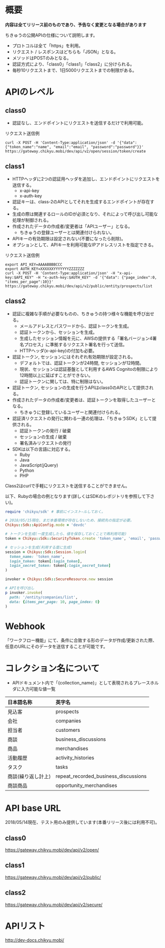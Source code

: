 # 概要
 **内容は全てリリース前のものであり、予告なく変更となる場合があります**

ちきゅうの公開APIの仕様について説明します。

 * プロトコルは全て「https」を利用。
 * リクエスト / レスポンスはどちらも「JSON」となる。
 * メソッドはPOSTのみとなる。
 * 認証方式により、「class0」「class1」「class2」に分けられる。
 * 毎秒10リクエストまで、1日5000リクエストまでの制限がある。

# APIのレベル

## class0
 * 認証なし、エンドポイントにリクエストを送信するだけで利用可能。

リクエスト送信例
```
curl -X POST -H 'Content-Type:application/json' -d '{"data": {"token_name":"name", "email":"email", "password":"password"}}' https://gateway.chikyu.mobi/dev/api/v2/open/session/token/create
```

## class1
 * HTTPヘッダに2つの認証用ヘッダを追加し、エンドポイントにリクエストを送信する。
   * x-api-key
   * x-auth-key
 * 認証キーは、class-2のAPIとしてそれを生成するエンドポイントが存在する。
 * 生成の際は関連するロールのIDが必須となり、それによって呼び出し可能な処理が制御される。
 * 作成されたデータの作成者/変更者は「APIユーザー」となる。
   * ちきゅうの登録ユーザーとは関連付けられない。
 * APIキーの有効期限は設定されない(不要になったら削除)。
 * オプションとして、APIキーを利用可能なIPアドレスリストを指定できる。

リクエスト送信例
```
export API_KEY=AAAABBBBCCC
export AUTH_KEY=XXXXXXYYYYYYYZZZZZZZ
curl -X POST -H 'Content-Type:application/json' -H "x-api-key:$API_KEY" -H "x-auth-key:$AUTH_KEY" -d '{"data": {"page_index":0, "items_per_page":10}}' https://gateway.chikyu.mobi/dev/api/v2/public/entity/prospects/list
```

## class2
 * 認証に複雑な手順が必要なものの、ちきゅうの持つ様々な機能を呼び出せる。
   * メールアドレスとパスワードから、認証トークンを生成。
   * 認証トークンから、セッションを生成。
   * 生成したセッション情報を元に、AWSの提供する「署名バージョン4署名プロセス」に準拠するリクエスト署名を行って送信。
   * HTTPヘッダ(x-api-key)の付加も必要。
 * 認証トークン, セッションにはそれぞれ有効期限が設定される。
   * デフォルトでは、認証トークンが24時間, セッションが12時間。
   * 現状、セッションは認証基盤として利用するAWS Cognitoの制限により12時間以上に延ばすことができない。
   * 認証トークンに関しては、特に制限はない。
 * 認証トークン, セッションの生成を行うAPIはclass0のAPIとして提供される。
 * 作成されたデータの作成者/変更者は、認証トークンを取得したユーザーとなる。
   * ちきゅうに登録しているユーザーと関連付けられる。
 * 認証済リクエストの発行に関わる一連の処理は、「ちきゅうSDK」として提供される。
   * 認証トークンの発行 / 破棄
   * セッションの生成 / 破棄
   * 署名済みリクエストの発行
 * SDKは以下の言語に対応する。
   * Ruby
   * Java
   * JavaScript(jQuery)
   * Python
   * PHP

Class2はcurlで手軽にリクエストを送信することができません。

以下、Rubyの場合の例となります(詳しくはSDKのレポジトリを参照して下さい)。

```test.rb
require 'chikyu/sdk' # 事前にインスト−ルしておく。

# 2018/05/15現在、まだ本番環境が存在しないため、接続先の指定が必要。
Chikyu::Sdk::ApiConfig.mode = 'devdc'

# トークンを生成(一度生成したら、値を保存しておくことで再利用可能)
token = Chikyu::Sdk::SecurityToken.create 'token_name', 'email', 'password'

# セッションを生成(利用する度に生成)
session = Chikyu::Sdk::Session.login(
  token_name: 'token_name',
  login_token: token[:login_token],
  login_secret_token: token[:login_secret_token]
)

invoker = Chikyu::Sdk::SecureResource.new session

# APIを呼び出し
p invoker.invoke(
  path: '/entity/companies/list', 
  data: {items_per_page: 10, page_index: 0}
)
```

# Webhook
「ワークフロー機能」にて、条件に合致する形のデータが作成/更新された際、任意のURLにそのデータを送信することが可能です。

# コレクション名について
 * APIドキュメント内で「{collection_name}」として表現されるプレースホルダに入力可能な値一覧

  日本語名称 | 英字名
  :---|:---
  見込客 | prospects 
  会社 | companies
  担当者 | customers
  商談 | business_discussions
  商品 | merchandises
  活動履歴 | activity_histories
  タスク | tasks
  商談(繰り返し計上) | repeat_recorded_business_discussions
  商談商品 | opportunity_merchandises

# API base URL
2018/05/14現在、テスト用のみ提供しています(本番リリース後には利用不可)。
## class0
https://gateway.chikyu.mobi/dev/api/v2/open/
## class1
https://gateway.chikyu.mobi/dev/api/v2/public/
## class2
https://gateway.chikyu.mobi/dev/api/v2/secure/

# APIリスト
http://dev-docs.chikyu.mobi/
